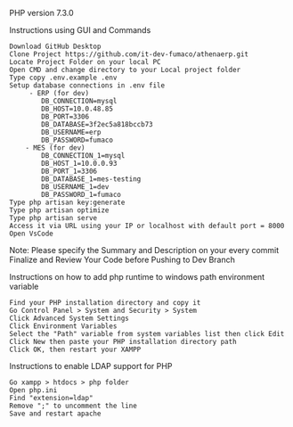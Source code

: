 PHP version 7.3.0

Instructions using GUI and Commands

    Download GitHub Desktop
    Clone Project https://github.com/it-dev-fumaco/athenaerp.git
    Locate Project Folder on your local PC
    Open CMD and change directory to your Local project folder
    Type copy .env.example .env
    Setup database connections in .env file
         - ERP (for dev)
            DB_CONNECTION=mysql
            DB_HOST=10.0.48.85
            DB_PORT=3306
            DB_DATABASE=3f2ec5a818bccb73
            DB_USERNAME=erp
            DB_PASSWORD=fumaco
        - MES (for dev)
            DB_CONNECTION_1=mysql
            DB_HOST_1=10.0.0.93
            DB_PORT_1=3306
            DB_DATABASE_1=mes-testing
            DB_USERNAME_1=dev
            DB_PASSWORD_1=fumaco
    Type php artisan key:generate
    Type php artisan optimize
    Type php artisan serve
    Access it via URL using your IP or localhost with default port = 8000
    Open VsCode

Note: Please specify the Summary and Description on your every commit﻿ Finalize and Review Your Code before Pushing to Dev Branch

Instructions on how to add php runtime to windows path environment variable

    Find your PHP installation directory and copy it
    Go Control Panel > System and Security > System
    Click Advanced System Settings
    Click Environment Variables
    Select the "Path" variable from system variables list then click Edit
    Click New then paste your PHP installation directory path
    Click OK, then restart your XAMPP
    
Instructions to enable LDAP support for PHP

    Go xampp > htdocs > php folder
    Open php.ini
    Find "extension=ldap"
    Remove ";" to uncomment the line
    Save and restart apache
